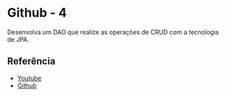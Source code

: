 
# Github - 4

Desenvolva um DAO que realize as operações de CRUD com a tecnologia de JPA.




## Referência

 - [Youtube](https://www.youtube.com/watch?v=CAP1IPgeJkw)
 - [Github](https://github.com/devsuperior/aulao006/blob/master/src/main/java/aplicacao/Programa.java)
